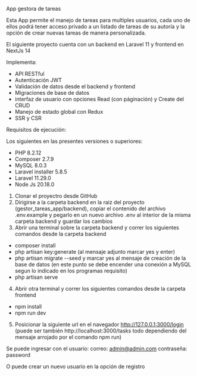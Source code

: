 App gestora de tareas


Esta App permite el manejo de tareas para multiples usuarios, cada uno de ellos podrá tener acceso privado a un listado de tareas de su autoría y la opción de crear nuevas tareas de manera personalizada.

El siguiente proyecto cuenta con un backend en Laravel 11 y frontend en NextJs 14

Implementa:

- API RESTful
- Autenticación JWT
- Validación de datos desde el backend y frontend
- Migraciones de base de datos
- interfaz de usuario con opciones Read (con páginación) y Create del CRUD
- Manejo de estado global con Redux
- SSR y CSR



Requisitos de ejecución:

Los siguientes en las presentes versiones o superiores:

- PHP 8.2.12
- Composer 2.7.9
- MySQL 8.0.3
- Laravel installer 5.8.5
- Laravel 11.29.0
- Node Js 20.18.0


1. Clonar el proyectro desde GitHub
2. Dirigirse a la carpeta backend en la raiz del proyecto (gestor_tareas_app/backend), copiar el contenido del archivo .env.example y pegarlo en un nuevo archivo .env al interior de la misma carpeta backend y guardar los cambios
3. Abrir una terminal sobre la carpeta backend y correr los siguientes comandos desde la carpeta backend
 - composer install
 - php artisan key:generate  (al mensaje adjunto marcar yes y enter)
 - php artisan migrate --seed y marcar yes al mensaje de creación de la base de datos (en este punto se debe encender una conexión a MySQL segun lo indicado en los programas requisito)
 - php artisan serve 
4. Abrir otra terminal y correr los siguientes comandos desde la carpeta frontend
  - npm install
  - npm run dev
5. Posicionar la siguiente url en el navegador http://127.0.0.1:3000/login (puede ser también http://localhost:3000/tasks todo dependiendo del mensaje arrojado por el comando npm run)

Se puede ingresar con el usuario:
correo: admin@admin.com
contraseña: password

O puede crear un nuevo usuario en la opción de registro



